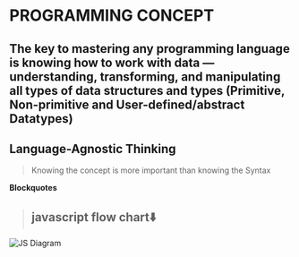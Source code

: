 # PROGRAMMING CONCEPT

## The key to mastering any programming language is knowing how to work with data — understanding, transforming, and manipulating all types of data structures and types (Primitive, Non-primitive and User-defined/abstract Datatypes)

## Language-Agnostic Thinking

> Knowing the concept is more important than knowing the Syntax

**Blockquotes**


> ## javascript flow chart⬇️

![JS Diagram](./js/imgs/js-flow-chart.png)

```

```
